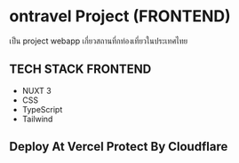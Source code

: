 # ontravel Project (FRONTEND)
เป็น project webapp เกี่ยวสถานที่กท่องเที่ยวในประเทศไทย

## TECH STACK FRONTEND
- NUXT 3
- CSS
- TypeScript
- Tailwind

## Deploy At Vercel Protect By Cloudflare
